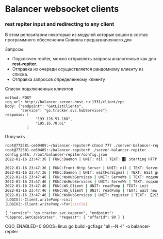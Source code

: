 # Balancer websocket clients
### rest repiter input and redirecting to any client

В этом репозитарии некоторые из модулей которые вошли в состав программного обеспечения Сивилла предназначенного для 

Запросы:  
- Подключен repiter, можно отправлять запросы аналогичные как для **rest-repiter**.
- Отправка из очереди осуществляется рандомному клиенту из списка.
- Отправка запросов определенному клиенту

Список подключенных клиентов  
```(json)
method: POST
req_url: http://balancer-server-host.ru:1331/client/rpc
body: {"endpoint": "GetListClients",
       "service": "go.tracker.svc.hubServices"}
response: [
              "193.126.51.168",
              "195.16.78.61"
          ]
``` 


Получить
```sh
root@772581-ce60489:~/balancer-repiter# chmod 777 ./server-balancer-repiter 
root@772581-ce60489:~/balancer-repiter# ./server-balancer-repiter 
config path: /root/balancer-repiter/config.json
2022-01-16 23:47:36 | FUNC:Daemon | UNIT: nil | TEXT: █║ Starting HTTP Listener ▌│║ on port: 1331

2022-01-16 23:47:36 | FUNC:Front Http Server | UNIT: nil | TEXT: Server is started
2022-01-16 23:47:36 | FUNC:Daemon | UNIT: waitForSignal | TEXT: Wait got signal: exiting
2022-01-16 23:47:46 | FUNC:WsHubServices | UNIT: ServeWs | TEXT: подключение к HUB WS client 【193.106.51.168】
2022-01-16 23:47:46 | FUNC:WsHubServices | UNIT: ServeWs | TEXT: подключился WS client 【193.106.51.168】
2022-01-16 23:47:46 | FUNC:WS_Client | UNIT: readPump | TEXT: init
2022-01-16 23:47:46 | FUNC:WS_Client | UNIT: readPump | TEXT: wait new message from ws client
2022-01-16 23:47:46 | FUNC:WsHubServices | UNIT: register | TEXT: 【193.106.51.168】
[LOGIX]:-Client.writePump->init
[LOGIX]:-Client.writePump->for[circle]
```
`
{
	"service": "go.tracker.svc.capproc",
    "endpoint": "Capproc.GetCapsStates",
    "request": {
		"offerId": 90
	}
}
`

CGO_ENABLED=0 GOOS=linux go build -gcflags "all=-N -l" -o balancer-repiter
